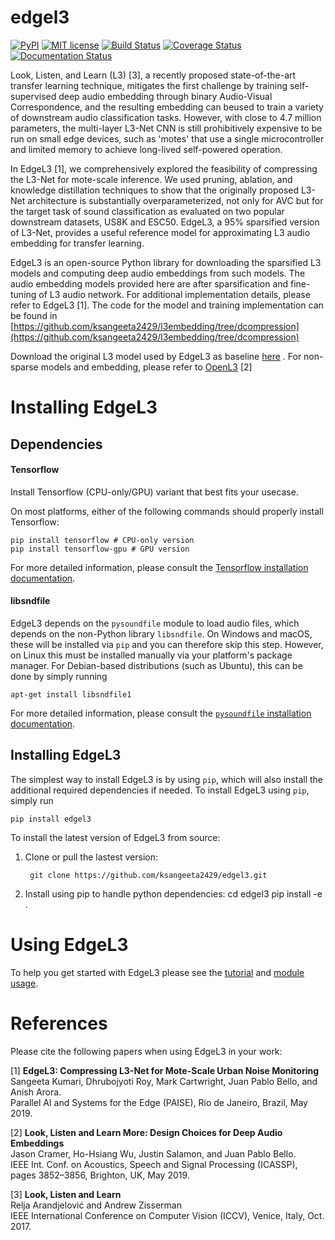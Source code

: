 # edgel3


[![PyPI](https://img.shields.io/badge/python-2.7%2C%203.5%2C%203.6-blue.svg)](https://pypi.python.org/pypi/edgel3)
[![MIT license](https://img.shields.io/badge/License-MIT-blue.svg)](https://choosealicense.com/licenses/mit/)
[![Build Status](https://travis-ci.com/ksangeeta2429/edgel3.svg?branch=master)](https://travis-ci.com/ksangeeta2429/edgel3)
[![Coverage Status](https://coveralls.io/repos/github/ksangeeta2429/edgel3/badge.svg)](https://coveralls.io/github/ksangeeta2429/edgel3)
[![Documentation Status](https://readthedocs.org/projects/edgel3/badge/?version=latest)](https://edgel3.readthedocs.io/en/latest/?badge=latest)

Look, Listen, and Learn (L3) [3],  a  recently  proposed  state-of-the-art  transfer learning technique, mitigates the first challenge by training self-supervised deep audio embedding through binary Audio-Visual Correspondence,  and  the  resulting  embedding  can  beused to train a variety of downstream audio classification tasks. However, with close to 4.7 million parameters, the multi-layer L3-Net  CNN is still prohibitively expensive to be run on small edge devices, such as 'motes' that use a single microcontroller and limited memory to achieve long-lived self-powered operation. 

In EdgeL3 [1], we comprehensively explored the feasibility of compressing the L3-Net for mote-scale inference. We used pruning, ablation, and knowledge distillation techniques to show that the originally proposed L3-Net architecture is substantially overparameterized, not  only for AVC but for the target task of sound classification as evaluated on two popular downstream datasets, US8K and ESC50. EdgeL3, a 95% sparsified version of L3-Net, provides a useful reference model for approximating L3 audio embedding for transfer learning.

EdgeL3 is an open-source Python library for downloading the sparsified L3 models and computing deep audio embeddings from such models. The audio embedding models provided here are after sparsification and fine-tuning of L3 audio network. For additional implementation details, please refer to EdgeL3 [1]. The code for the model and training implementation can be found in  [https://github.com/ksangeeta2429/l3embedding/tree/dcompression](https://github.com/ksangeeta2429/l3embedding/tree/dcompression)

Download the original L3 model used by EdgeL3 as baseline [here](https://github.com/ksangeeta2429/l3embedding/raw/dcompression/models/cnn_l3_melspec2_recent/model_best_valid_accuracy.h5)
. For non-sparse models and embedding, please refer to [OpenL3](https://github.com/marl/openl3) [2]

# Installing EdgeL3

Dependencies
------------
#### Tensorflow
Install Tensorflow (CPU-only/GPU) variant that best fits your usecase.

On most platforms, either of the following commands should properly install Tensorflow:

    pip install tensorflow # CPU-only version
    pip install tensorflow-gpu # GPU version

For more detailed information, please consult the
[Tensorflow installation documentation](https://www.tensorflow.org/install/).

#### libsndfile
EdgeL3 depends on the `pysoundfile` module to load audio files, which depends on the non-Python library ``libsndfile``. On Windows and macOS, these will be installed via ``pip`` and you can therefore skip this step.
However, on Linux this must be installed manually via your platform's package manager.
For Debian-based distributions (such as Ubuntu), this can be done by simply running

    apt-get install libsndfile1

For more detailed information, please consult the
[`pysoundfile` installation documentation](https://pysoundfile.readthedocs.io/en/0.9.0/#installation>).


Installing EdgeL3
-----------------
The simplest way to install EdgeL3 is by using ``pip``, which will also install the additional required dependencies
if needed. To install EdgeL3 using ``pip``, simply run

    pip install edgel3

To install the latest version of EdgeL3 from source:

1. Clone or pull the lastest version:

        git clone https://github.com/ksangeeta2429/edgel3.git

2. Install using pip to handle python dependencies:
        cd edgel3
        pip install -e .

# Using EdgeL3

To help you get started with EdgeL3 please see the [tutorial](https://edgel3.readthedocs.io/en/latest/tutorial.html) and [module usage](https://edgel3.readthedocs.io/en/latest/edgel3.html).


# References

Please cite the following papers when using EdgeL3 in your work:

[1] **EdgeL3: Compressing L3-Net for Mote-Scale Urban Noise Monitoring** <br/>
Sangeeta Kumari, Dhrubojyoti Roy, Mark Cartwright, Juan Pablo Bello, and Anish Arora. </br>
Parallel AI and Systems for the Edge (PAISE), Rio de Janeiro, Brazil, May 2019.

[2] **Look, Listen and Learn More: Design Choices for Deep Audio Embeddings** <br/>
Jason Cramer, Ho-Hsiang Wu, Justin Salamon, and Juan Pablo Bello.<br/>
IEEE Int. Conf. on Acoustics, Speech and Signal Processing (ICASSP), pages 3852–3856, Brighton, UK, May 2019.

[3] **Look, Listen and Learn**<br/>
Relja Arandjelović and Andrew Zisserman<br/>
IEEE International Conference on Computer Vision (ICCV), Venice, Italy, Oct. 2017.
